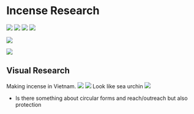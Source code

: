 # Incense Research

![](images/incense_1.jpg)
![](images/incense_2.jpg)
![](images/incense_3.jpg)
![](images/incense_4.jpg)

![](images/incense_notes_1.jpg)

 ![](images/incense_robot_notes.jpg)

## Visual Research
Making incense in Vietnam. 
![](images/Incense_in_Vietnam.jpg)
![](images/IncenseTraVinh.jpg)
Look like sea urchin
![](images/seaurchin.jpg)
- Is there something about circular forms and reach/outreach but also protection